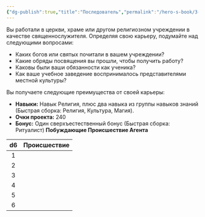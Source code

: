```yaml
---
{"dg-publish":true,"title":"Последователь","permalink":"/hero-s-book/3-culture-and-career/careers/disciple/","dgPassFrontmatter":true}
---
```


Вы работали в церкви, храме или другом религиозном учреждении в качестве священнослужителя. Определяя свою карьеру, подумайте над следующими вопросами:

- Каких богов или святых почитали в вашем учреждении?
- Какие обряды посвящения вы прошли, чтобы получить работу?
- Каковы были ваши обязанности как ученика?
- Как ваше учебное заведение воспринималось представителями местной культуры?

Вы получаете следующие преимущества от своей карьеры:

- **Навыки:** Навык Религия, плюс два навыка из группы навыков знаний (Быстрая сборка: Религия, Культура, Магия).
- **Очки проекта:** 240
- **Бонус:** Один сверхъестественный бонус (Быстрая сборка: Ритуалист)
**Побуждающие Происшествие Агента**

| d6  | Происшествие |
| :-: | ------------ |
|  1  |              |
|  2  |              |
|  3  |              |
|  4  |              |
|  5  |              |
|  6  |              |
